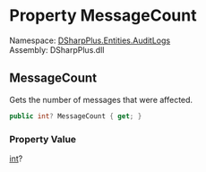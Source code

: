 # Property MessageCount

Namespace: [DSharpPlus.Entities.AuditLogs](DSharpPlus.Entities.AuditLogs.md)  
Assembly: DSharpPlus.dll

## <a id="DSharpPlus_Entities_AuditLogs_DiscordAuditLogMessageEntry_MessageCount"></a>MessageCount

Gets the number of messages that were affected.

```csharp
public int? MessageCount { get; }
```

### Property Value

[int](https://learn.microsoft.com/dotnet/api/system.int32)?

